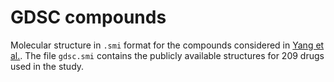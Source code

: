 # GDSC compounds

Molecular structure in `.smi` format for the compounds considered in [Yang et al.](https://academic.oup.com/nar/article/41/D1/D955/1059448).
The file `gdsc.smi` contains the publicly available structures for 209 drugs used in the study.
